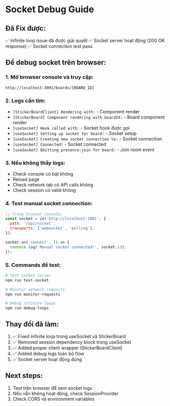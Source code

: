 # Socket Debug Guide

## Đã Fix được:
✅ Infinite loop issue đã được giải quyết
✅ Socket server hoạt động (200 OK response)
✅ Socket connection test pass

## Để debug socket trên browser:

### 1. Mở browser console và truy cập:
```
http://localhost:3001/boards/[BOARD_ID]
```

### 2. Logs cần tìm:
- `[StickerBoardClient] Rendering with:` - Component render
- `[StickerBoard] Component rendering with boardId:` - Board component render 
- `[useSocket] Hook called with:` - Socket hook được gọi
- `[useSocket] Setting up socket for board:` - Socket setup
- `[useSocket] Creating new socket connection to:` - Socket connection
- `[useSocket] Connected!` - Socket connected
- `[useSocket] Emitting presence:join for board:` - Join room event

### 3. Nếu không thấy logs:
- Check console có bật không
- Reload page
- Check network tab có API calls không
- Check session có valid không

### 4. Test manual socket connection:
```javascript
// Trong browser console:
const socket = io('http://localhost:3001', {
  path: '/api/socket',
  transports: ['websocket', 'polling'],
});

socket.on('connect', () => {
  console.log('Manual socket connected!', socket.id);
});
```

### 5. Commands để test:
```bash
# Test socket server
npm run test-socket

# Monitor network requests  
npm run monitor-requests

# Debug infinite loops
npm run debug-loops
```

## Thay đổi đã làm:
1. ✅ Fixed infinite loop trong useSocket và StickerBoard
2. ✅ Removed session dependency block trong useSocket
3. ✅ Added proper client wrapper (StickerBoardClient)
4. ✅ Added debug logs toàn bộ flow
5. ✅ Socket server hoạt động đúng

## Next steps:
1. Test trên browser để xem socket logs
2. Nếu vẫn không hoạt động, check SessionProvider
3. Check CORS và environment variables 